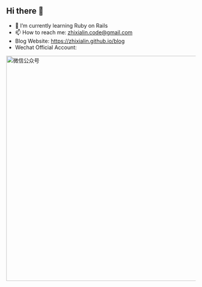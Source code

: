 ## Hi there 👋

- 🌱 I’m currently learning Ruby on Rails
- 📫 How to reach me: zhixialin.code@gmail.com
- Blog Website: https://zhixialin.github.io/blog
- Wechat Official Account: 
<!--
![微信公众号](https://github.com/user-attachments/assets/f8eda88d-0fe6-4057-90de-9cd2d0585270)
-->
<img src="https://github.com/user-attachments/assets/f8eda88d-0fe6-4057-90de-9cd2d0585270" alt="微信公众号" width="600" />


<!--
**ZhixiaLin/ZhixiaLin** is a ✨ _special_ ✨ repository because its `README.md` (this file) appears on your GitHub profile.

Here are some ideas to get you started:

- 🔭 I’m currently working on ...
- 👯 I’m looking to collaborate on ...
- 🤔 I’m looking for help with ...
- 💬 Ask me about ...
- 😄 Pronouns: ...
- ⚡ Fun fact: ...
-->
